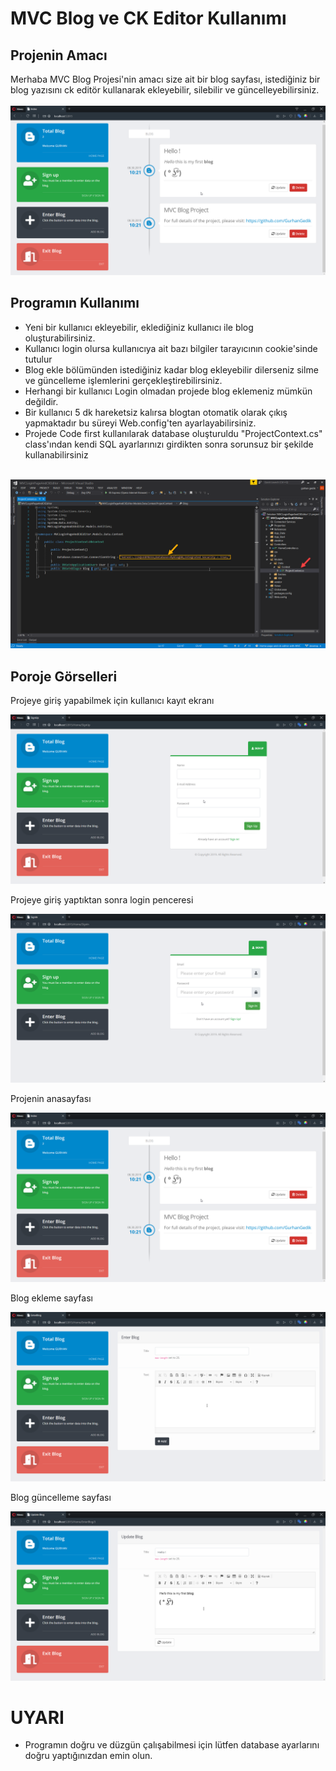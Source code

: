 # MVC Blog ve CK Editor Kullanımı
## Projenin Amacı

Merhaba  MVC Blog Projesi'nin amacı size ait bir blog sayfası, istediğiniz bir blog yazısını ck editör kullanarak ekleyebilir, silebilir ve güncelleyebilirsiniz. <br/><br/>
![Projenin ana ekran resmi](https://github.com/GurhanGedik/Home-page-and-ck-editor-with-MVC/blob/master/MVCLoginPageAndCKEditor/MVCLoginPageAndCKEditor/Project%20Pictures/MVCBlogHomePage.png)

## Programın Kullanımı
<ul>
  <li>Yeni bir kullanıcı ekleyebilir, eklediğiniz kullanıcı ile blog oluşturabilirsiniz.</li>
  <li>Kullanıcı login olursa kullanıcıya ait bazı bilgiler tarayıcının cookie'sinde tutulur</li>
  <li>Blog ekle bölümünden istediğiniz kadar blog ekleyebilir dilerseniz silme ve güncelleme işlemlerini gerçekleştirebilirsiniz.</li>
  <li>Herhangi bir kullanıcı Login olmadan projede blog eklemeniz mümkün değildir. </li>
  <li>Bir kullanıcı 5 dk hareketsiz kalırsa blogtan otomatik olarak çıkış yapmaktadır bu süreyi Web.config'ten ayarlayabilirsiniz. </li>
  <li>
    Projede Code first kullanılarak database oluşturuldu "ProjectContext.cs" class'ından kendi SQL ayarlarınızı girdikten sonra sorunsuz bir şekilde kullanabilirsiniz <br/><br/>  
  </li>  
</ul>

![Projenin ana ekran resmi](https://github.com/GurhanGedik/Home-page-and-ck-editor-with-MVC/blob/master/MVCLoginPageAndCKEditor/MVCLoginPageAndCKEditor/Project%20Pictures/MVCBlogProjectContext.png)

## Poroje Görselleri
Projeye giriş yapabilmek için kullanıcı kayıt ekranı

![kullanıcı kayıt ekranı](https://github.com/GurhanGedik/Home-page-and-ck-editor-with-MVC/blob/master/MVCLoginPageAndCKEditor/MVCLoginPageAndCKEditor/Project%20Pictures/MVCBlogSingUp.png)

Projeye giriş yaptıktan sonra login penceresi

![kullanıcı kayıt ekranı](https://github.com/GurhanGedik/Home-page-and-ck-editor-with-MVC/blob/master/MVCLoginPageAndCKEditor/MVCLoginPageAndCKEditor/Project%20Pictures/MVCBlogSingIn.png)

Projenin anasayfası

![Projenin ana ekran resmi](https://github.com/GurhanGedik/Home-page-and-ck-editor-with-MVC/blob/master/MVCLoginPageAndCKEditor/MVCLoginPageAndCKEditor/Project%20Pictures/MVCBlogHomePage.png)

Blog ekleme sayfası

![kullanıcı kayıt ekranı](https://github.com/GurhanGedik/Home-page-and-ck-editor-with-MVC/blob/master/MVCLoginPageAndCKEditor/MVCLoginPageAndCKEditor/Project%20Pictures/MVCBlogEnterBlog.png)

Blog güncelleme sayfası

![kullanıcı kayıt ekranı](https://github.com/GurhanGedik/Home-page-and-ck-editor-with-MVC/blob/master/MVCLoginPageAndCKEditor/MVCLoginPageAndCKEditor/Project%20Pictures/MVCBlogUpdateBlog2.png)

# UYARI
<ul>
  <li>Programın doğru ve düzgün çalışabilmesi için lütfen database ayarlarını doğru yaptığınızdan emin olun.</li>
</ul>
